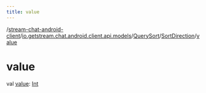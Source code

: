 ```yaml
---
title: value
---
```

/[stream-chat-android-client](../../../index.md)/[io.getstream.chat.android.client.api.models](../../index.md)/[QuerySort](../index.md)/[SortDirection](index.md)/[value](value.md)  
  
  
  
# value  
val [value](value.md): [Int](https://kotlinlang.org/api/latest/jvm/stdlib/kotlin/-int/index.html)
